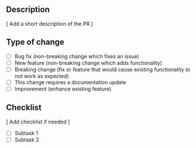 ## Description
[ Add a short description of the PR ]

## Type of change

-   [ ] Bug fix (non-breaking change which fixes an issue)
-   [ ] New feature (non-breaking change which adds functionality)
-   [ ] Breaking change (fix or feature that would cause existing functionality to not work as expected)
-   [ ] This change requires a documentation update
-   [ ] Improvement (enhance existing feature)

## Checklist
[ Add checklist if needed ]

- [ ] Subtask 1
- [ ] Subtask 2
